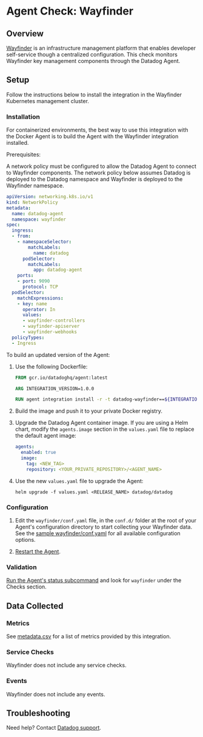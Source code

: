 # Agent Check: Wayfinder

## Overview

[Wayfinder][1] is an infrastructure management platform that enables developer
self-service though a centralized configuration. This check monitors Wayfinder
key management components through the Datadog Agent.

## Setup

Follow the instructions below to install the integration in the Wayfinder Kubernetes management cluster.

### Installation

For containerized environments, the best way to use this integration with the Docker Agent is to build the Agent with the Wayfinder integration installed. 

Prerequisites:

A network policy must be configured to allow the Datadog Agent to connect to Wayfinder components. The network policy below assumes Datadog is deployed to the Datadog namespace and Wayfinder is deployed to the Wayfinder namespace.

```yaml
apiVersion: networking.k8s.io/v1
kind: NetworkPolicy
metadata:
  name: datadog-agent
  namespace: wayfinder
spec:
  ingress:
  - from:
    - namespaceSelector:
        matchLabels:
          name: datadog
      podSelector:
        matchLabels:
          app: datadog-agent
    ports:
    - port: 9090
      protocol: TCP
  podSelector:
    matchExpressions:
    - key: name
      operator: In
      values:
      - wayfinder-controllers
      - wayfinder-apiserver
      - wayfinder-webhooks
  policyTypes:
  - Ingress
```

To build an updated version of the Agent:

1. Use the following Dockerfile:

    ```dockerfile
    FROM gcr.io/datadoghq/agent:latest

    ARG INTEGRATION_VERSION=1.0.0

    RUN agent integration install -r -t datadog-wayfinder==${INTEGRATION_VERSION}
    ```

2. Build the image and push it to your private Docker registry.

3. Upgrade the Datadog Agent container image. If you are using a Helm chart, modify the `agents.image` section in the `values.yaml` file to replace the default agent image:

    ```yaml
    agents:
      enabled: true
      image:
        tag: <NEW_TAG>
        repository: <YOUR_PRIVATE_REPOSITORY>/<AGENT_NAME>
    ```

4. Use the new `values.yaml` file to upgrade the Agent:

    ```shell
    helm upgrade -f values.yaml <RELEASE_NAME> datadog/datadog
    ```

### Configuration

1. Edit the `wayfinder/conf.yaml` file, in the `conf.d/` folder at the root of your Agent's configuration directory to start collecting your Wayfinder data. See the [sample wayfinder/conf.yaml][4] for all available configuration options.

2. [Restart the Agent][5].

### Validation

[Run the Agent's status subcommand][6] and look for `wayfinder` under the Checks section.

## Data Collected

### Metrics

See [metadata.csv][7] for a list of metrics provided by this integration.

### Service Checks

Wayfinder does not include any service checks.

### Events

Wayfinder does not include any events.

## Troubleshooting

Need help? Contact [Datadog support][3].

[1]: https://www.appvia.io/product/
[2]: https://app.datadoghq.com/account/settings#agent
[3]: https://docs.datadoghq.com/agent/kubernetes/integrations/
[4]: https://github.com/DataDog/integrations-extras/blob/master/wayfinder/datadog_checks/wayfinder/data/conf.yaml.example
[5]: https://docs.datadoghq.com/agent/guide/agent-commands/#start-stop-and-restart-the-agent
[6]: https://docs.datadoghq.com/agent/guide/agent-commands/#agent-status-and-information
[7]: https://github.com/DataDog/integrations-extras/blob/master/wayfinder/metadata.csv
[8]: https://github.com/DataDog/integrations-extras/blob/master/wayfinder/assets/service_checks.json
[9]: https://docs.datadoghq.com/help/

